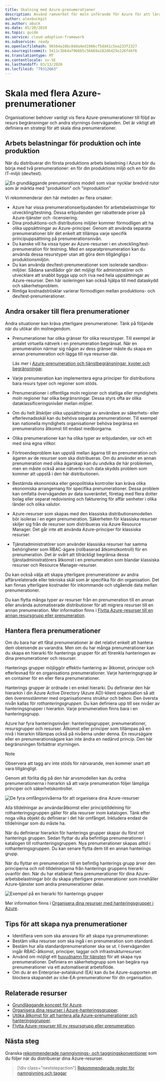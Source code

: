 ```yaml
---
title: Skalning med Azure-prenumerationer
description: Använd ramverket för moln införande för Azure för att lära dig hur du utvecklar en strategi för skalning med flera Azure-prenumerationer.
author: alexbuckgit
ms.author: abuck
ms.date: 05/20/2019
ms.topic: guide
ms.service: cloud-adoption-framework
ms.subservice: ready
ms.openlocfilehash: 96564a10bc8dda4ed1966cf5dd41c5ea233f2327
ms.sourcegitcommit: 5411c3b64af966b5c56669a182d6425e226fd4f6
ms.translationtype: MT
ms.contentlocale: sv-SE
ms.lasthandoff: 03/13/2020
ms.locfileid: "79312663"
---
```

# <a name="scale-with-multiple-azure-subscriptions"></a>Skala med flera Azure-prenumerationer

Organisationer behöver vanligt vis flera Azure-prenumerationer till följd av resurs begränsningar och andra styrnings överväganden. Det är viktigt att definiera en strategi för att skala dina prenumerationer.

## <a name="production-and-nonproduction-workloads"></a>Arbets belastningar för produktion och inte produktion

När du distribuerar din första produktions arbets belastning i Azure bör du börja med två prenumerationer: en för din produktions miljö och en för din IT-miljö (dev/test).

![En grundläggande prenumerations modell som visar nycklar bredvid rutor som är märkta med "produktion" och "inproduktion"](../../_images/ready/basic-subscription-model.png)

Vi rekommenderar den här metoden av flera orsaker:

- Azure har vissa prenumerationserbjudanden för arbetsbelastningar för utveckling/testning. Dessa erbjudanden ger rabatterade priser på Azure-tjänster och -licensiering.
- Dina produktions-och distributions miljöer kommer förmodligen att ha olika uppsättningar av Azure-principer. Genom att använda separata prenumerationer blir det enkelt att tillämpa varje specifik principuppsättning på prenumerationsnivån.
- Du kanske vill ha vissa typer av Azure-resurser i en utveckling/test-prenumeration för testning. Med en separatprenumeration kan du använda dessa resurstyper utan att göra dem tillgängliga i produktionsmiljön.
- Du kan använda dev/test-prenumerationer som isolerade sandbox-miljöer. Sådana sandlådor gör det möjligt för administratörer och utvecklare att snabbt bygga upp och riva ned hela uppsättningar av Azure-resurser. Den här isoleringen kan också hjälpa till med dataskydd och säkerhetsproblem.
- Rimliga kostnadströsklar varierar förmodligen mellan produktions- och dev/test-prenumerationer.

## <a name="other-reasons-for-multiple-subscriptions"></a>Andra orsaker till flera prenumerationer

Andra situationer kan kräva ytterligare prenumerationer. Tänk på följande när du utökar din molnegendom.

- Prenumerationer har olika gränser för olika resurstyper. Till exempel är antalet virtuella nätverk i en prenumeration begränsat. När en prenumeration närmar sig någon av dess gränser måste du skapa en annan prenumeration och lägga till nya resurser där.

  Läs mer i [Azure-prenumeration och tjänstbegränsningar, kvoter och begränsningar](https://docs.microsoft.com/azure/azure-subscription-service-limits).

- Varje prenumeration kan implementera egna principer för distributions bara resurs typer och regioner som stöds.

- Prenumerationer i offentliga moln regioner och statliga eller myndighets moln regioner har olika begränsningar. Dessa styrs ofta av olika dataklassificeringsnivåer mellan miljöer.

- Om du helt åtskiljer olika uppsättningar av användare av säkerhets- eller efterlevnadsskäl kan du behöva separata prenumerationer. Till exempel kan nationella myndighets organisationer behöva begränsa en prenumerations åtkomst till endast medborgarna.

- Olika prenumerationer kan ha olika typer av erbjudanden, var och ett med sina egna villkor.

- Förtroendeproblem kan uppstå mellan ägarna till en prenumeration och ägaren av de resurser som ska distribueras. Om du använder en annan prenumeration med olika ägarskap kan du undvika de här problemen, men en måste också anse nätverks-och data skydds problem som kommer att uppstå i den här distributionen.

- Bestämda ekonomiska eller geopolitiska kontroller kan kräva olika ekonomiska arrangemang för specifika prenumerationer. Dessa problem kan omfatta överväganden av data suveränitet, företag med flera dotter bolag eller separat redovisning och fakturering för affär senheter i olika länder och olika valutor.

- Azure-resurser som skapas med den klassiska distributionsmodellen bör isoleras i en egen prenumeration. Säkerheten för klassiska resurser skiljer sig från de resurser som distribueras via Azure Resource Manager. Det går inte att använda Azure-principer för klassiska resurser.

- Tjänstadministratörer som använder klassiska resurser har samma behörigheter som RBAC-ägare (rollbaserad åtkomstkontroll) för en prenumeration. Det är svårt att tillräckligt begränsa dessa tjänstadministratörers åtkomst i en prenumeration som blandar klassiska resurser och Resource Manager-resurser.

Du kan också välja att skapa ytterligare prenumerationer av andra affärsrelaterade eller tekniska skäl som är specifika för din organisation. Det kan finnas ytterligare kostnader för inkommande och utgående data mellan prenumerationer.

Du kan flytta många typer av resurser från en prenumeration till en annan eller använda automatiserade distributioner för att migrera resurser till en annan prenumeration. Mer information finns i [Flytta Azure-resurser till en annan resursgrupp eller prenumeration](https://docs.microsoft.com/azure/azure-resource-manager/resource-group-move-resources).

## <a name="manage-multiple-subscriptions"></a>Hantera flera prenumerationer

Om du bara har ett fåtal prenumerationer är det relativt enkelt att hantera dem oberoende av varandra. Men om du har många prenumerationer kan du skapa en hierarki för hanterings grupper för att förenkla hanteringen av dina prenumerationer och resurser.

Hanterings grupper möjliggör effektiv hantering av åtkomst, principer och efterlevnad för en organisations prenumerationer. Varje hanteringsgrupp är en container för en eller flera prenumerationer.

Hanterings grupper är ordnade i en enkel hierarki. Du definierar den här hierarkin i din Azure Active Directory (Azure AD)-klient organisation så att den överensstämmer med organisationens struktur och behov. Den översta nivån kallas för *rothanteringsgruppen.* Du kan definiera upp till sex nivåer av hanteringsgrupper i hierarkin. Varje prenumeration finns bara i en hanteringsgrupp.

Azure har fyra hanteringsnivåer: hanteringsgrupper, prenumerationer, resursgrupper och resurser. Åtkomst eller principer som tillämpas på en nivå i hierarkin tillämpas också på nivåerna under denna. En resursägare eller en prenumerationsägare kan inte ändra en nedärvd princip. Den här begränsningen förbättrar styrningen.

> [!NOTE]
> Observera att tagg arv inte stöds för närvarande, men kommer snart att vara tillgängligt.

Genom att förlita dig på den här arvsmodellen kan du ordna prenumerationerna i hierarkin så att varje prenumeration följer lämpliga principer och säkerhetskontroller.

![De fyra omfångsnivåerna för att organisera dina Azure-resurser](../../ready/azure-setup-guide/media/organize-resources/scope-levels.png)

Alla tilldelningar av användaråtkomst eller principtilldelning för rothanteringsgruppen gäller för alla resurser inom katalogen. Tänk efter noga vilka objekt du definierar i det här omfånget. Inkludera endast de tilldelningar som du måste ha.

När du definierar hierarkin för hanterings grupper skapar du först rot hanterings gruppen. Sedan flyttar du alla befintliga prenumerationer i katalogen till rothanteringsgruppen. Nya prenumerationer skapas alltid i rothanteringsgruppen. Du kan senare flytta dem till en annan hanterings grupp.

När du flyttar en prenumeration till en befintlig hanterings grupp ärver den principerna och roll tilldelningarna från hanterings gruppens hierarki ovanför den. När du har etablerat flera prenumerationer för dina Azure-arbetsbelastningar bör du skapa ytterligare prenumerationer som innehåller Azure-tjänster som andra prenumerationer delar.

![Exempel på en hierarki för hanterings grupper](../../_images/ready/management-group-hierarchy-v2.png)

Mer information finns i [Organisera dina resurser med hanteringsgrupper i Azure](https://docs.microsoft.com/azure/governance/management-groups).

## <a name="tips-for-creating-new-subscriptions"></a>Tips för att skapa nya prenumerationer

- Identifiera vem som ska ansvara för att skapa nya prenumerationer.
- Bestäm vilka resurser som ska ingå i en prenumeration som standard.
- Bestäm hur alla standardprenumerationer ska se ut. I överväganden ingår RBAC-åtkomst, principer, taggar och infrastrukturresurser.
- Använd om möjligt ett [huvudnamn för tjänsten](https://docs.microsoft.com/azure/azure-resource-manager/grant-access-to-create-subscription) för att skapa nya prenumerationer. Definiera en säkerhetsgrupp som kan begära nya prenumerationer via ett automatiserat arbetsflöde.
- Om du är en Enterprise-avtalskund (EA) kan du be Azure-supporten att blockera skapandet av icke-EA-prenumerationer för din organisation.

## <a name="related-resources"></a>Relaterade resurser

- [Grundläggande koncept för Azure](../considerations/fundamental-concepts.md).
- [Organisera dina resurser i Azure-hanteringsgrupper](https://docs.microsoft.com/azure/governance/management-groups).
- [Utöka åtkomst för att hantera alla Azure-prenumerationer och hanteringsgrupper](https://docs.microsoft.com/azure/role-based-access-control/elevate-access-global-admin).
- [Flytta Azure-resurser till ny resursgrupp eller prenumeration](https://docs.microsoft.com/azure/azure-resource-manager/resource-group-move-resources).

## <a name="next-steps"></a>Nästa steg

Granska [rekommenderade namngivnings- och taggningskonventioner](./naming-and-tagging.md) som du följer när du distribuerar dina Azure-resurser.

> [!div class="nextstepaction"]
> [Rekommenderade regler för namngivning och taggar](./naming-and-tagging.md)

